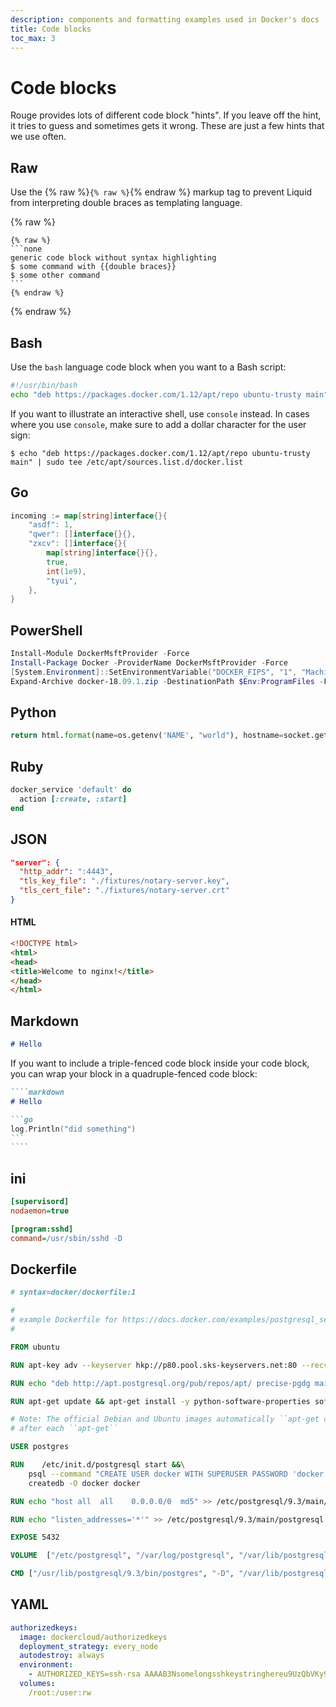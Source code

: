```yaml
---
description: components and formatting examples used in Docker's docs
title: Code blocks
toc_max: 3
---
```


# Code blocks

Rouge provides lots of different code block "hints". If you leave off the hint,
it tries to guess and sometimes gets it wrong. These are just a few hints that
we use often.

## Raw

Use the {% raw %}`{% raw %}`{% endraw %} markup tag to prevent Liquid from interpreting double
braces as templating language.

{% raw %}
````
{​% raw %}
```none
generic code block without syntax highlighting
$ some command with {{double braces}}
$ some other command
```
{​% endraw %}
````
{% endraw %}

## Bash

Use the `bash` language code block when you want to a Bash script:

```bash
#!/usr/bin/bash
echo "deb https://packages.docker.com/1.12/apt/repo ubuntu-trusty main" | sudo tee /etc/apt/sources.list.d/docker.list
```

If you want to illustrate an interactive shell, use `console` instead.
In cases where you use `console`, make sure to add a dollar character
for the user sign:

```console
$ echo "deb https://packages.docker.com/1.12/apt/repo ubuntu-trusty main" | sudo tee /etc/apt/sources.list.d/docker.list
```

## Go

```go
incoming := map[string]interface{}{
    "asdf": 1,
    "qwer": []interface{}{},
    "zxcv": []interface{}{
        map[string]interface{}{},
        true,
        int(1e9),
        "tyui",
    },
}
```

## PowerShell

```powershell
Install-Module DockerMsftProvider -Force
Install-Package Docker -ProviderName DockerMsftProvider -Force
[System.Environment]::SetEnvironmentVariable("DOCKER_FIPS", "1", "Machine")
Expand-Archive docker-18.09.1.zip -DestinationPath $Env:ProgramFiles -Force
```

## Python

```python
return html.format(name=os.getenv('NAME', "world"), hostname=socket.gethostname(), visits=visits)
```

## Ruby

```ruby
docker_service 'default' do
  action [:create, :start]
end
```

## JSON

```json
"server": {
  "http_addr": ":4443",
  "tls_key_file": "./fixtures/notary-server.key",
  "tls_cert_file": "./fixtures/notary-server.crt"
}
```

#### HTML

```html
<!DOCTYPE html>
<html>
<head>
<title>Welcome to nginx!</title>
</head>
</html>
```

## Markdown

```markdown
# Hello
```

If you want to include a triple-fenced code block inside your code block,
you can wrap your block in a quadruple-fenced code block:

`````markdown
````markdown
# Hello

```go
log.Println("did something")
```
````
`````

## ini

```ini
[supervisord]
nodaemon=true

[program:sshd]
command=/usr/sbin/sshd -D
```

## Dockerfile

```dockerfile
# syntax=docker/dockerfile:1

#
# example Dockerfile for https://docs.docker.com/examples/postgresql_service/
#

FROM ubuntu

RUN apt-key adv --keyserver hkp://p80.pool.sks-keyservers.net:80 --recv-keys B97B0AFCAA1A47F044F244A07FCC7D46ACCC4CF8

RUN echo "deb http://apt.postgresql.org/pub/repos/apt/ precise-pgdg main" > /etc/apt/sources.list.d/pgdg.list

RUN apt-get update && apt-get install -y python-software-properties software-properties-common postgresql-9.3 postgresql-client-9.3 postgresql-contrib-9.3

# Note: The official Debian and Ubuntu images automatically ``apt-get clean``
# after each ``apt-get``

USER postgres

RUN    /etc/init.d/postgresql start &&\
    psql --command "CREATE USER docker WITH SUPERUSER PASSWORD 'docker';" &&\
    createdb -O docker docker

RUN echo "host all  all    0.0.0.0/0  md5" >> /etc/postgresql/9.3/main/pg_hba.conf

RUN echo "listen_addresses='*'" >> /etc/postgresql/9.3/main/postgresql.conf

EXPOSE 5432

VOLUME  ["/etc/postgresql", "/var/log/postgresql", "/var/lib/postgresql"]

CMD ["/usr/lib/postgresql/9.3/bin/postgres", "-D", "/var/lib/postgresql/9.3/main", "-c", "config_file=/etc/postgresql/9.3/main/postgresql.conf"]
```

## YAML

```yaml
authorizedkeys:
  image: dockercloud/authorizedkeys
  deployment_strategy: every_node
  autodestroy: always
  environment:
    - AUTHORIZED_KEYS=ssh-rsa AAAAB3Nsomelongsshkeystringhereu9UzQbVKy9o00NqXa5jkmZ9Yd0BJBjFmb3WwUR8sJWZVTPFL
  volumes:
    /root:/user:rw
```
